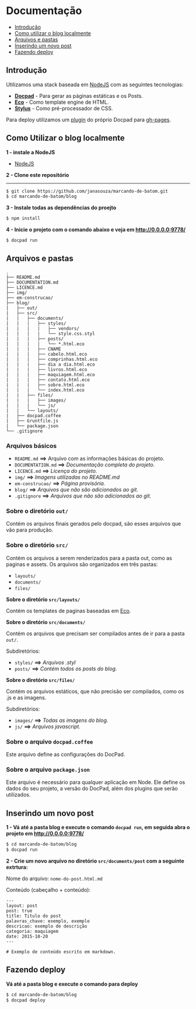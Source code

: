 # Documentação

- [Introdução](#introducao)
- [Como utilizar o blog localmente](#como-utilizar-o-blog-localmente)
- [Arquivos e pastas](#arquivos-e-pastas)
- [Inserindo um novo post](#inserindo-um-novo-post)
- [Fazendo deploy](#fazendo-deploy)

## Introdução
Utilizamos uma stack baseada em [NodeJS](https://nodejs.org/en/) com as seguintes tecnologias:

- **[Docpad](http://docpad.org/)** - Para gerar as páginas estáticas e os Posts.
- **[Eco](https://github.com/docpad/docpad-plugin-eco)** - Como template engine de HTML.
- **[Stylus](https://www.npmjs.com/package/docpad-plugin-stylus)** - Como pré-processador de CSS.

Para deploy utilizamos um [plugin](https://github.com/docpad/docpad-plugin-ghpages) do próprio Docpad para [gh-pages](https://pages.github.com/).

## Como Utilizar o blog localmente

**1 - instale a NodeJS**

- [NodeJS](https://nodejs.org/en/)

**2 - Clone este repositório**

****
```sh
$ git clone https://github.com/janasouza/marcando-de-batom.git
$ cd marcando-de-batom/blog
```

**3 - Instale todas as dependências do proejto**
```sh
$ npm install
```

**4 - Inicie o projeto com o comando abaixo e veja em  http://0.0.0.0:9778/**
```sh
$ docpad run
```

## Arquivos e pastas
	.
	├── README.md
	├── DOCUMENTATION.md
	├── LICENCE.md
	├── img/
	├── em-construcao/
	├── blog/
	|   ├── out/
	|   ├── src/
	|   |   ├── documents/
	|   |   |   ├── styles/
	|   |   |   |   ├── vendors/
	|   |   |   |   └── style.css.styl
	|   |   |   ├── posts/
	|   |   |   |   └── *.html.eco
	|   |   |   ├── CNAME
	|   |   |   ├── cabelo.html.eco
	|   |   |   ├── comprinhas.html.eco
	|   |   |   ├── dia a dia.html.eco
	|   |   |   ├── livros.html.eco
	|   |   |   ├── maquiagem.html.eco
	|   |   |   ├── contato.html.eco
	|   |   |   ├── sobre.html.eco
	|   |   |   └── index.html.eco
	|   |   ├── files/
	|   |   |   ├── images/
	|   |   |   └── js/
	|   |   └── layouts/
	|   ├── docpad.coffee
	|   ├── Gruntfile.js
	|   └── package.json
	└── .gitignore

### Arquivos básicos

- `README.md` **==>** Arquivo com as informações básicas do projeto.
- `DOCUMENTATION.md` **==>** *Documentação completa do projeto.*
- `LICENCE.md` **==>** *Licença do projeto.*
- `img/` **==>** *Imagens utilizadas no README.md*
- `em-construcao/` **==>** *Página provisória.*
- `blog/` **==>** *Arquivos que não são adicionados ao git.*
- `.gitignore` **==>** *Arquivos que não são adicionados ao git.*

### Sobre o diretório `out/`

Contém os arquivos finais gerados pelo docpad, são esses arquivos que vão para produção.

### Sobre o diretório `src/`

Contém os arquivos a serem renderizados para a pasta out, como as paginas e assets. Os arquivos são organizados em três pastas:

- `layouts/`
- `documents/`
- `files/`

**Sobre o diretório `src/layouts/`**

Contém os templates de paginas baseadas em [Eco](https://github.com/docpad/docpad-plugin-eco).

**Sobre o diretório `src/documents/`**

Contém os arquivos que precisam ser compilados antes de ir para a pasta `out/`.

Subdiretórios:

- `styles/` **==>** *Arquivos .styl*
- `posts/` **==>** *Contém todos os posts do blog.*

**Sobre o diretório `src/files/`**

Contém os arquivos estáticos, que não precisão ser compilados, como os .js e as imagens.

Subdiretórios:

- `images/` **==>** *Todas as imagens do blog.*
- `js/` **==>** *Arquivos javascript.*

### Sobre o arquivo `docpad.coffee`

Este arquivo define as configurações do DocPad.

### Sobre o arquivo `package.json`

Este arquivo é necessário para qualquer aplicação em Node. Ele define os dados do seu projeto, a versão do DocPad, além dos plugins que serão utilizados.

## Inserindo um novo post

**1 - Vá até a pasta blog e execute o comando `docpad run`, em seguida abra o projeto em http://0.0.0.0:9778/**
```sh
$ cd marcando-de-batom/blog
$ docpad run
```

**2 - Crie um novo arquivo no diretório `src/documents/post` com a seguinte extrtura:**

Nome do arquivo: `nome-do-post.html.md`

Conteúdo (cabeçalho + conteúdo):

	---
	layout: post
	post: true
	title: Titulo do post
	palavras_chave: exemplo, exemplo
	descricao: exemplo de descrição
	categoria: maquiagem
	date: 2015-10-20
	---

	# Exemplo de conteúdo escrito em markdown.

## Fazendo deploy

**Vá até a pasta blog e execute o comando para deploy**

```sh
$ cd marcando-de-batom/blog
$ docpad deploy
```
